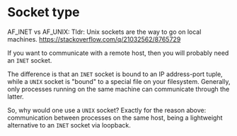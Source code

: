 # Socket type 

AF_INET vs AF_UNIX:
Tldr: Unix sockets are the way to go on local machines.
https://stackoverflow.com/q/21032562/8765729

If you want to communicate with a remote host, then you will probably need an `INET` socket.

The difference is that an `INET` socket is bound to an IP address-port tuple, while a `UNIX` socket is "bound" to a special file on your filesystem. Generally, only processes running on the same machine can communicate through the latter.

So, why would one use a `UNIX` socket? Exactly for the reason above: communication between processes on the same host, being a lightweight alternative to an `INET` socket via loopback.
